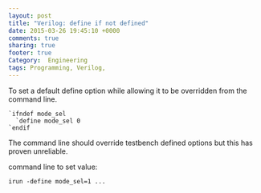 ```yaml
---
layout: post
title: "Verilog: define if not defined"
date: 2015-03-26 19:45:10 +0000
comments: true
sharing: true
footer: true
Category:  Engineering
tags: Programming, Verilog,
---
```


To set a default define option while allowing it to be overridden from the command line.

    `ifndef mode_sel
      `define mode_sel 0
    `endif

The command line should override testbench defined options but this has proven unreliable.

command line to set value:

    irun -define mode_sel=1 ...
